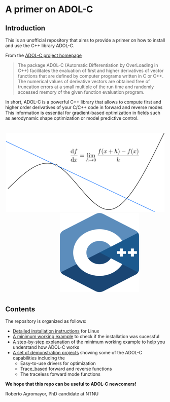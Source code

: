 # A primer on ADOL-C

## Introduction

This is an unofficial repository that aims to provide a primer on how to install and use the C++ library ADOL-C.

 From the [ADOL-C project homepage](https://projects.coin-or.org/ADOL-C)

> The package ADOL-C (Automatic Differentiation by OverLoading in C++) facilitates the evaluation of first and higher derivatives of vector functions that are defined by computer programs written in C or C++.
The numerical values of derivative vectors are obtained free of truncation errors at a small multiple of the run time and randomly accessed memory of the given function evaluation program.

In short, ADOL-C is a powerful C++ library that allows to compute first and higher order derivatives of your C/C++ code in forward and reverse modes This information is essential for gradient-based optimization in fields such as aerodynamic shape optimization or model predictive control.


<p style="margin-bottom:1cm;"> </p>
<p align="center">
        <img src="docs/figures/derivative_def.svg" height="250" width="500"/>
        &emsp; &emsp; &emsp; &emsp; &emsp;
        <img src="docs/figures/cpp_logo.svg" height="250" width="250"/>
</p>
<p style="margin-bottom:1cm;"> </p>




## Contents

The repository is organized as follows:

- [Detailed installation instructions](docs/adolc_installation.md) for Linux
- [A minimum working example](docs/adolc_minimum_working_example.md) to check if the installation was sucessful
- [A step-by-step explanation](docs/adolc_minimum_working_example_explanation.md) of the minimum working example to help you understand how ADOL-C works
- [A set of demonstration projects](adolc_demos/adolc_demos_readme.md) showing some of the ADOL-C capabilities including the
	- Easy-to-use drivers for optimization
	- Trace_based forward and reverse functions
	- The traceless forward mode functions
	



**We hope that this repo can be useful to ADOL-C newcomers!**

Roberto Agromayor, PhD candidate at NTNU


